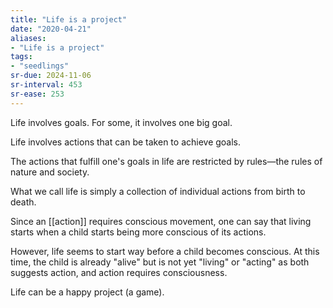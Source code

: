 ```yaml
---
title: "Life is a project"
date: "2020-04-21"
aliases:
- "Life is a project"
tags:
- "seedlings"
sr-due: 2024-11-06
sr-interval: 453
sr-ease: 253
---
```


Life involves goals. For some, it involves one big goal.

Life involves actions that can be taken to achieve goals.

The actions that fulfill one's goals in life are restricted by rules—the rules of nature and society.

What we call life is simply a collection of individual actions from birth to death.

Since an [[action]] requires conscious movement, one can say that living starts when a child starts being more conscious of its actions.

However, life seems to start way before a child becomes conscious. At this time, the child is already "alive" but is not yet "living" or "acting" as both suggests action, and action requires consciousness.

Life can be a happy project (a game).
